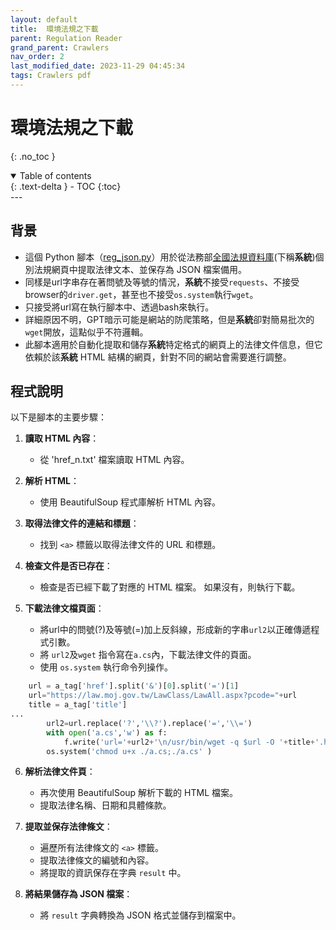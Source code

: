 ```yaml
---
layout: default
title:  環境法規之下載
parent: Regulation Reader
grand_parent: Crawlers
nav_order: 2
last_modified_date: 2023-11-29 04:45:34
tags: Crawlers pdf
---
```


# 環境法規之下載
{: .no_toc }

<details open markdown="block">
  <summary>
    Table of contents
  </summary>
  {: .text-delta }
- TOC
{:toc}
</details>
---

## 背景

- 這個 Python 腳本（[reg_json.py](reg_json.py)）用於從法務部[全國法規資料庫](https://law.moj.gov.tw/Index.aspx)(下稱**系統**)個別法規網頁中提取法律文本、並保存為 JSON 檔案備用。
- 同樣是url字串存在著問號及等號的情況，**系統**不接受`requests`、不接受browser的`driver.get`，甚至也不接受`os.system`執行`wget`。
- 只接受將url寫在執行腳本中、透過bash來執行。
- 詳細原因不明，GPT暗示可能是網站的防爬策略，但是**系統**卻對簡易批次的`wget`開放，這點似乎不符邏輯。
- 此腳本適用於自動化提取和儲存**系統**特定格式的網頁上的法律文件信息，但它依賴於該**系統** HTML 結構的網頁，針對不同的網站會需要進行調整。

## 程式說明

以下是腳本的主要步驟：

1. **讀取 HTML 內容**：
    - 從 'href_n.txt' 檔案讀取 HTML 內容。

2. **解析 HTML**：
    - 使用 BeautifulSoup 程式庫解析 HTML 內容。

3. **取得法律文件的連結和標題**：
    - 找到 `<a>` 標籤以取得法律文件的 URL 和標題。

4. **檢查文件是否已存在**：
    - 檢查是否已經下載了對應的 HTML 檔案。 如果沒有，則執行下載。

5. **下載法律文檔頁面**：
    - 將url中的問號(?)及等號(=)加上反斜線，形成新的字串`url2`以正確傳遞程式引數。
    - 將 `url2`及`wget` 指令寫在`a.cs`內，下載法律文件的頁面。
    - 使用 `os.system` 執行命令列操作。

```python
    url = a_tag['href'].split('&')[0].split('=')[1]
    url="https://law.moj.gov.tw/LawClass/LawAll.aspx?pcode="+url
    title = a_tag['title']
...
        url2=url.replace('?','\\?').replace('=','\\=')
        with open('a.cs','w') as f:
            f.write('url='+url2+'\n/usr/bin/wget -q $url -O '+title+'.html\n')
        os.system('chmod u+x ./a.cs;./a.cs' )
```

6. **解析法律文件頁**：
    - 再次使用 BeautifulSoup 解析下載的 HTML 檔案。
    - 提取法律名稱、日期和具體條款。

7. **提取並保存法律條文**：
    - 遍歷所有法律條文的 `<a>` 標籤。
    - 提取法律條文的編號和內容。
    - 將提取的資訊保存在字典 `result` 中。

8. **將結果儲存為 JSON 檔案**：
    - 將 `result` 字典轉換為 JSON 格式並儲存到檔案中。

